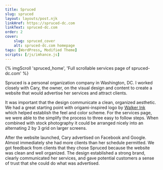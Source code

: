 ```yaml
---
title: Spruced
slug: spruced
layout: layouts/post.njk
linkHref: https://spruced-dc.com
linkText: spruced-dc.com
order: 2
cover:
    slug: spruced_cover
    alt: spruced-dc.com homepage
tags: [WordPress, Modified Theme]
scripts: [/js/imhance.js]
---
```

{% imgScroll 'spruced_home', 'Full scrollable services page of spruced-dc.com' %}

Spruced is a personal organization company in Washington, DC. I worked closely with Cary, the owner, on the visual design and content to create a website that would advertise her services and attract clients.

It was important that the design communicate a clean, organized aesthetic. We had a great starting point with origami-inspired logo by [Walker Ink](https://walkerinkworks.com/) which helped establish the feel and color scheme. For the services page, we were able to the simplify the process to three easy to follow steps. When combined with stock photography it could be arranged nicely into an alternating 2 by 3 grid on larger screens.

After the website launched, Cary advertised on Facebook and Google. Almost immediately she had more clients than her schedule permitted. We got feedback from clients that they chose Spruced because the website was clean and well organized. The design established a strong brand, clearly communicated her services, and gave potential customers a sense of trust that she could do what was advertised.